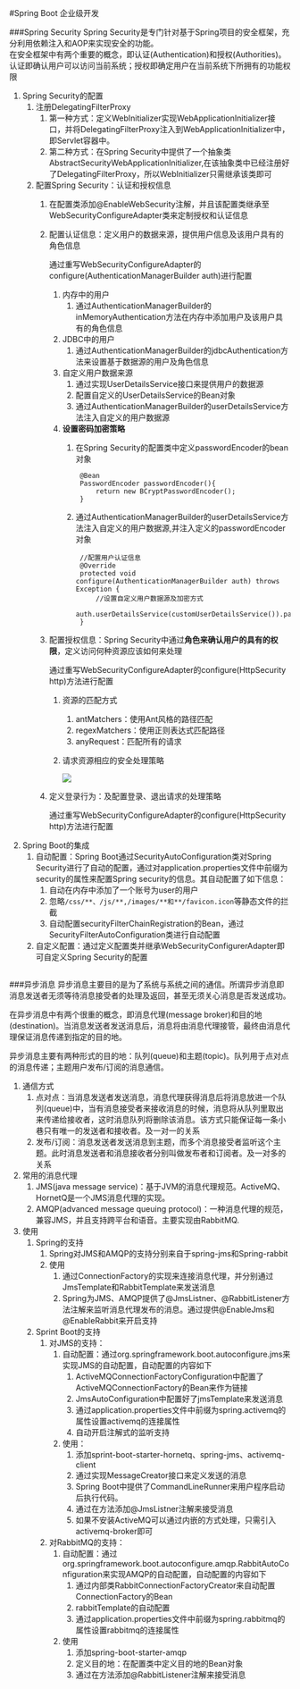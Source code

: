 #Spring Boot 企业级开发

###Spring Security
Spring Security是专门针对基于Spring项目的安全框架，充分利用依赖注入和AOP来实现安全的功能。<br>
在安全框架中有两个重要的概念，即认证(Authentication)和授权(Authorities)。认证即确认用户可以访问当前系统；授权即确定用户在当前系统下所拥有的功能权限

1. Spring Security的配置
	1. 注册DelegatingFilterProxy
		1. 第一种方式：定义WebInitializer实现WebApplicationInitializer接口，并将DelegatingFilterProxy注入到WebApplicationInitializer中，即Servlet容器中。
		2. 第二种方式：在Spring Security中提供了一个抽象类AbstractSecurityWebApplicationInitializer,在该抽象类中已经注册好了DelegatingFilterProxy，所以WebInitializer只需继承该类即可
	3. 配置Spring Security：认证和授权信息
		1. 在配置类添加@EnableWebSecurity注解，并且该配置类继承至WebSecurityConfigureAdapter类来定制授权和认证信息
		2. 配置认证信息：定义用户的数据来源，提供用户信息及该用户具有的角色信息

			通过重写WebSecurityConfigureAdapter的configure(AuthenticationManagerBuilder auth)进行配置
			1. 内存中的用户
				1. 通过AuthenticationManagerBuilder的inMemoryAuthentication方法在内存中添加用户及该用户具有的角色信息
			2. JDBC中的用户
				1. 通过AuthenticationManagerBuilder的jdbcAuthentication方法来设置基于数据源的用户及角色信息
			3. 自定义用户数据来源
				1. 通过实现UserDetailsService接口来提供用户的数据源
				2. 配置自定义的UserDetailsService的Bean对象
				2. 通过AuthenticationManagerBuilder的userDetailsService方法注入自定义的用户数据源
			3. **设置密码加密策略**
				1. 在Spring Security的配置类中定义passwordEncoder的bean对象

						@Bean
						PasswordEncoder passwordEncoder(){
							return new BCryptPasswordEncoder();
						}
				2. 通过AuthenticationManagerBuilder的userDetailsService方法注入自定义的用户数据源,并注入定义的passwordEncoder对象

						//配置用户认证信息
						@Override
						protected void configure(AuthenticationManagerBuilder auth) throws Exception {
							//设置自定义用户数据源及加密方式
							auth.userDetailsService(customUserDetailsService()).passwordEncoder(passwordEncoder());
						}
		3. 配置授权信息：Spring Security中通过**角色来确认用户的具有的权限**，定义访问何种资源应该如何来处理

			通过重写WebSecurityConfigureAdapter的configure(HttpSecurity http)方法进行配置
			
			1. 资源的匹配方式
				1. antMatchers：使用Ant风格的路径匹配
				2. regexMatchers：使用正则表达式匹配路径
				3. anyRequest：匹配所有的请求
			2. 请求资源相应的安全处理策略

				![](http://i.imgur.com/r27RQDl.jpg)
		4. 定义登录行为：及配置登录、退出请求的处理策略
			
			通过重写WebSecurityConfigureAdapter的configure(HttpSecurity http)方法进行配置
2. Spring Boot的集成
	1. 自动配置：Spring Boot通过SecurityAutoConfiguration类对Spring Security进行了自动的配置，通过对application.properties文件中前缀为security的属性来配置Spring security的信息。其自动配置了如下信息：
		1. 自动在内存中添加了一个账号为user的用户
		2. 忽略`/css/**、/js/**,/images/**和**/favicon.icon`等静态文件的拦截
		3. 自动配置securityFilterChainRegistration的Bean，通过SecurityFilterAutoConfiguration类进行自动配置
	2. 自定义配置：通过定义配置类并继承WebSecurityConfigurerAdapter即可自定义Spring Security的配置
##
###异步消息
异步消息主要目的是为了系统与系统之间的通信。所谓异步消息即消息发送者无须等待消息接受者的处理及返回，甚至无须关心消息是否发送成功。

在异步消息中有两个很重的概念，即消息代理(message broker)和目的地(destination)。当消息发送者发送消息后，消息将由消息代理接管，最终由消息代理保证消息传递到指定的目的地。

异步消息主要有两种形式的目的地：队列(queue)和主题(topic)。队列用于点对点的消息传递；主题用户发布/订阅的消息通信。

1. 通信方式
	1. 点对点：当消息发送者发送消息，消息代理获得消息后将消息放进一个队列(queue)中，当有消息接受者来接收消息的时候，消息将从队列里取出来传递给接收者，这时消息队列将删除该消息。该方式只能保证每一条小巷只有唯一的发送者和接收者。及一对一的关系
	2. 发布/订阅：消息发送者发送消息到主题，而多个消息接受者监听这个主题。此时消息发送者和消息接收者分别叫做发布者和订阅者。及一对多的关系 
3. 常用的消息代理
	1. JMS(java message service)：基于JVM的消息代理规范。ActiveMQ、HornetQ是一个JMS消息代理的实现。
	2. AMQP(advanced message queuing protocol)：一种消息代理的规范，兼容JMS，并且支持跨平台和语音。主要实现由RabbitMQ.
3. 使用
	1. Spring的支持
		1. Spring对JMS和AMQP的支持分别来自于spring-jms和Spring-rabbit
		2. 使用
			1. 通过ConnectionFactory的实现来连接消息代理，并分别通过JmsTemplate和RabbitTemplate来发送消息
			2. Spring为JMS、AMQP提供了@JmsListner、@RabbitListener方法注解来监听消息代理发布的消息。通过提供@EnableJms和@EnableRabbit来开启支持
	2. Sprint Boot的支持
		1. 对JMS的支持：
			1. 自动配置：通过org.springframework.boot.autoconfigure.jms来实现JMS的自动配置，自动配置的内容如下
				1. ActiveMQConnectionFactoryConfiguration中配置了ActiveMQConnectionFactory的Bean来作为链接
				2. JmsAutoConfiguration中配置好了jmsTemplate来发送消息
				2. 通过application.properties文件中前缀为spring.activemq的属性设置activemq的连接属性
				3. 自动开启注解式的监听支持
			4. 使用：
				1. 添加sprint-boot-starter-hornetq、spring-jms、activemq-client
				2. 通过实现MessageCreator接口来定义发送的消息
				3. Spring Boot中提供了CommandLineRunner来用户程序启动后执行代码。
				4. 通过在方法添加@JmsListner注解来接受消息
				4. 如果不安装ActiveMQ可以通过内嵌的方式处理，只需引入activemq-broker即可
		4. 对RabbitMQ的支持：
			1. 自动配置：通过org.springframework.boot.autoconfigure.amqp.RabbitAutoConfiguration来实现AMQP的自动配置，自动配置的内容如下
				1. 通过内部类RabbitConnectionFactoryCreator来自动配置ConnectionFactory的Bean
				2. rabbitTemplate的自动配置
				3. 通过application.properties文件中前缀为spring.rabbitmq的属性设置rabbitmq的连接属性
			4. 使用
				1. 添加spring-boot-starter-amqp
				2. 定义目的地：在配置类中定义目的地的Bean对象
				3. 通过在方法添加@RabbitListener注解来接受消息
